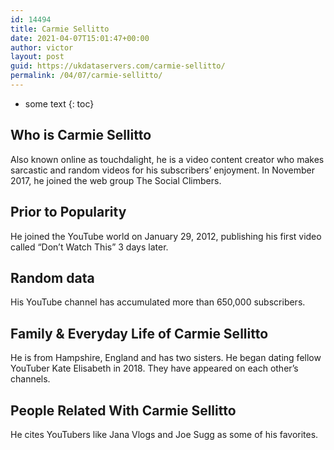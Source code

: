 ```yaml
---
id: 14494
title: Carmie Sellitto
date: 2021-04-07T15:01:47+00:00
author: victor
layout: post
guid: https://ukdataservers.com/carmie-sellitto/
permalink: /04/07/carmie-sellitto/
---
```


* some text
{: toc}


## Who is Carmie Sellitto



Also known online as touchdalight, he is a video content creator who makes sarcastic and random videos for his subscribers&#8217; enjoyment. In November 2017, he joined the web group The Social Climbers.

                
                
                
## Prior to Popularity



He joined the YouTube world on January 29, 2012, publishing his first video called &#8220;Don&#8217;t Watch This&#8221; 3 days later.

                
                
                
## Random data



His YouTube channel has accumulated more than 650,000 subscribers.

                
                
                
## Family & Everyday Life of Carmie Sellitto



He is from Hampshire, England and has two sisters. He began dating fellow YouTuber Kate Elisabeth in 2018. They have appeared on each other&#8217;s channels.

                
                
                
## People Related With Carmie Sellitto



He cites YouTubers like Jana Vlogs and Joe Sugg as some of his favorites.

                
              
            
          
          
          